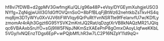 hf8vi7fDWB+d2gpMV3GwfmgKu/QL/g96a48P+eVsy/DYGEymXuhgjeUSO3NYfg+ZqNigjwUiII3G1dGffOVQrnSoO+8bFfBLqFjBtWz62nehtkbZsTkvHS4qmq8jm3DTyWYu0XvVJV6tiFWVIqy6QrPuRtYvnNSRTte9fFelanvfU7w/KDfLyzmomAr4rAjh3Ggzt6G95YSVK2mKntJQ2Rat/qDzgtXrVB8kNAQzMR21JQIqqc6VBAAxbSruYO+sGj9IW5FNpJNKmSzXAEePnP8gOmxOAoyLIqfweKKbL5VGy/IvNQEnzTDgs6EpP+wPQjbMfLhR3w7LC2P16NZpY11d9qQ=
